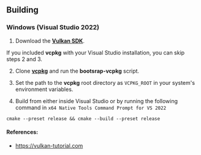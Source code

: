 ## Building

### Windows (Visual Studio 2022)

1. Download the **[Vulkan SDK](https://vulkan.lunarg.com)**.

If you included **vcpkg** with your Visual Studio installation, you can skip steps 2 and 3.

2. Clone **[vcpkg](https://github.com/microsoft/vcpkg)** and run the **bootsrap-vcpkg** script.
3. Set the path to the **vcpkg** root directory as `VCPKG_ROOT` in your system's environment variables.

4. Build from either inside Visual Studio or by running the following command in `x64 Native Tools Command Prompt for VS 2022`

```
cmake --preset release && cmake --build --preset release
```

#### References:
- https://vulkan-tutorial.com
